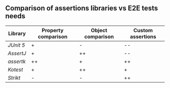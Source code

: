 ## Comparison of assertions libraries vs E2E tests needs


| Library   | Property comparison | Object comparison | Custom assertions |
|-----------|---------------------|-------------------|-------------------|
| _JUnit 5_ | +                   | -                 | --                |
| _AssertJ_ | +                   | ++                | --                |
| _assertk_ | ++                  | +                 | ++                |
| _Kotest_  | +                   | ++                | +                 |
| _Strikt_  | -                   | -                 | ++                |